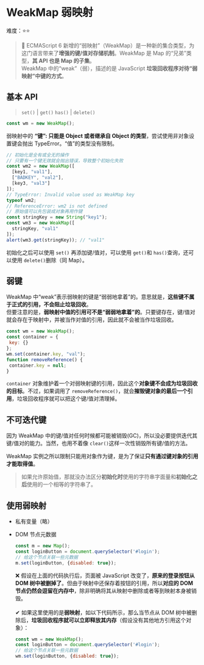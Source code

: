 # WeakMap 弱映射

难度：⭐️⭐️

> 💌 ECMAScript 6 新增的“弱映射”（WeakMap）是一种新的集合类型，为这门语言带来了**增强的键/值对存储机制**。WeakMap 是 Map 的“兄弟”类型，**其 API 也是 Map 的子集**。<br>
> WeakMap 中的“weak”（弱），描述的是 JavaScript **垃圾回收程序对待“弱映射”中键的方式**。

## 基本 API

> `set()` | `get()` `has()` | `delete()`

```js
const wm = new WeakMap();
```

弱映射中的 **“键”: 只能是 Object 或者继承自 Object 的类型**，尝试使用非对象设置键会抛出 TypeError。“值”的类型没有限制。

```js
// 初始化是全有或全无的操作
// 只要有一个键无效就会抛出错误，导致整个初始化失败
const wm2 = new WeakMap([
  [key1, "val1"],
  ["BADKEY", "val2"],
  [key3, "val3"]
]);
// TypeError: Invalid value used as WeakMap key
typeof wm2;
// ReferenceError: wm2 is not defined
// 原始值可以先包装成对象再用作键
const stringKey = new String("key1");
const wm3 = new WeakMap([
  stringKey, "val1"
]);
alert(wm3.get(stringKey)); // "val1"
```

初始化之后可以使用 `set()` 再添加键/值对，可以使用 `get()`和 `has()`查询，还可以使用 `delete()`删除（同 Map）。

## 弱键

WeakMap 中“weak”表示弱映射的键是“弱弱地拿着”的。意思就是，**这些键不属于正式的引用，不会阻止垃圾回收**。<br>但要注意的是，**弱映射中值的引用可不是“弱弱地拿着”的**。只要键存在，键/值对就会存在于映射中，并被当作对值的引用，因此就不会被当作垃圾回收。

```js
const wm = new WeakMap();
const container = {
 key: {}
};
wm.set(container.key, "val");
function removeReference() {
 container.key = null;
}
```

`container` 对象维护着一个对弱映射键的引用，因此这个**对象键不会成为垃圾回收的目标**。不过，如果调用了 `removeReference()`，就会**摧毁键对象的最后一个引用**，垃圾回收程序就可以把这个键/值对清理掉。

## 不可迭代键

因为 WeakMap 中的键/值对任何时候都可能被销毁(GC)，所以没必要提供迭代其键/值对的能力。当然，也用不着像 `clear()`这样一次性销毁所有键/值的方法。

WeakMap 实例之所以限制只能用对象作为键，是为了保证**只有通过键对象的引用才能取得值**。

> 如果允许原始值，那就没办法区分**初始化时**使用的字符串字面量和**初始化之后**使用的一个相等的字符串了。

## 使用弱映射

- 私有变量（略）
- DOM 节点元数据

  ```js
  const m = new Map();
  const loginButton = document.querySelector('#login');
  // 给这个节点关联一些元数据
  m.set(loginButton, {disabled: true});
  ```

  ❌ 假设在上面的代码执行后，页面被 JavaScript 改变了，**原来的登录按钮从 DOM 树中被删掉了**。但由于映射中还保存着按钮的引用，所以**对应的 DOM 节点仍然会逗留在内存中**，除非明确将其从映射中删除或者等到映射本身被销毁。<br><br>
  ✔︎ 如果这里使用的是**弱映射**，如以下代码所示，那么当节点从 DOM 树中被删除后，**垃圾回收程序就可以立即释放其内存**（假设没有其他地方引用这个对象）：

  ```js
  const wm = new WeakMap();
  const loginButton = document.querySelector('#login');
  // 给这个节点关联一些元数据
  wm.set(loginButton, {disabled: true});
  ```
